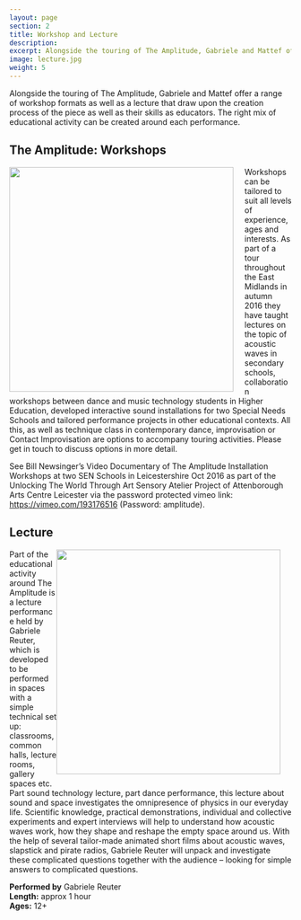 ```yaml
---
layout: page
section: 2
title: Workshop and Lecture
description:
excerpt: Alongside the touring of The Amplitude, Gabriele and Mattef offer a range of workshop formats as well as a lecture that draw upon the creation process of the piece as well as their skills as educators. The right mix of educational activity can be created around each performance. <br><br> Read more...
image: lecture.jpg
weight: 5
---
```

Alongside the touring of The Amplitude, Gabriele and Mattef offer a range of workshop formats as well as a lecture that draw upon the creation process of the piece as well as their skills as educators. The right mix of educational activity can be created around each performance.

## The Amplitude: Workshops

<img style="float: left; margin-left: 0px; margin-right: 20px; margin-bottom: 0px;" width="400px" src="../images/lecture1.jpg">
Workshops can be tailored to suit all levels of experience, ages and interests. As part of a tour throughout the East Midlands in autumn 2016 they have taught lectures on the topic of acoustic waves in secondary schools, collaboration workshops between dance and music technology students in Higher Education, developed interactive sound installations for two Special Needs Schools and tailored performance projects in other educational contexts. All this, as well as technique class in contemporary dance, improvisation or Contact Improvisation are options to accompany touring activities. Please get in touch to discuss options in more detail.

See Bill Newsinger’s Video Documentary of The Amplitude Installation Workshops at two SEN Schools in Leicestershire Oct 2016 as part of the Unlocking The World Through Art Sensory Atelier Project of Attenborough Arts Centre Leicester via the password protected vimeo link: <a href="https://vimeo.com/193176516">https://vimeo.com/193176516</a>
(Password: amplitude).



## Lecture

<img style="float: right; margin-left: 0px; margin-right: 20px; margin-bottom: 0px;" width="400px" src="../images/lecture2.jpg">Part of the educational activity around The Amplitude is a lecture performance held by Gabriele Reuter, which is developed to be performed in spaces with a simple technical set up: classrooms, common halls, lecture rooms, gallery spaces etc.  
Part sound technology lecture, part dance performance, this lecture about sound and space investigates the omnipresence of physics in our everyday life. Scientific knowledge, practical demonstrations, individual and collective experiments and expert interviews will help to understand how acoustic waves work, how they shape and reshape the empty space around us. With the help of several tailor-made animated short films about acoustic waves, slapstick and pirate radios, Gabriele Reuter will unpack and investigate these complicated questions together with the audience – looking for simple answers to complicated questions.

**Performed by** Gabriele Reuter  
**Length:** approx 1 hour  
**Ages:** 12+
